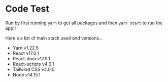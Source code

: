 # Code Test

Run by first running `yarn` to get all packages and then `yarn start` to run the app!!


Here's a list of main stack used and versions...
- Yarn v1.22.5
- React v17.0.1
- React-dom v17.0.1
- React-scripts v4.0.1
- Tailwind CSS v4.0.0
- Node v14.15.1
